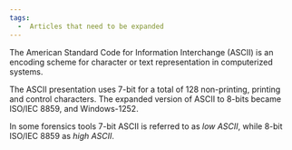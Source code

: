 ```yaml
---
tags:
  -  Articles that need to be expanded 
---
```

The American Standard Code for Information Interchange (ASCII) is an
encoding scheme for character or text representation in computerized
systems.

The ASCII presentation uses 7-bit for a total of 128 non-printing,
printing and control characters. The expanded version of ASCII to 8-bits
became ISO/IEC 8859, and Windows-1252.

In some forensics tools 7-bit ASCII is referred to as *low ASCII*, while
8-bit ISO/IEC 8859 as *high ASCII*.